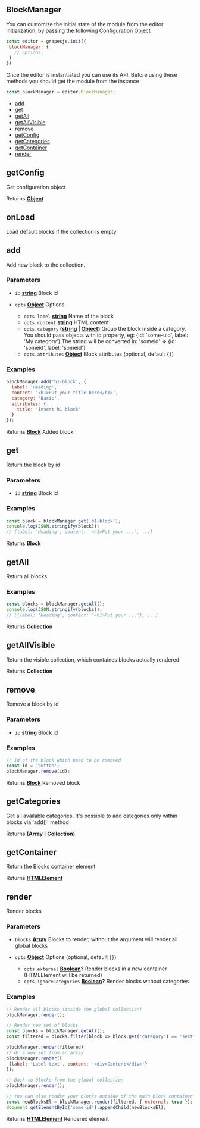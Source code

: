 <!-- Generated by documentation.js. Update this documentation by updating the source code. -->

## BlockManager

You can customize the initial state of the module from the editor initialization, by passing the following [Configuration Object][1]

```js
const editor = grapesjs.init({
 blockManager: {
   // options
 }
})
```

Once the editor is instantiated you can use its API. Before using these methods you should get the module from the instance

```js
const blockManager = editor.BlockManager;
```

*   [add][2]
*   [get][3]
*   [getAll][4]
*   [getAllVisible][5]
*   [remove][6]
*   [getConfig][7]
*   [getCategories][8]
*   [getContainer][9]
*   [render][10]

[Block]: block.html

## getConfig

Get configuration object

Returns **[Object][11]** 

## onLoad

Load default blocks if the collection is empty

## add

Add new block to the collection.

### Parameters

*   `id` **[string][12]** Block id
*   `opts` **[Object][11]** Options

    *   `opts.label` **[string][12]** Name of the block
    *   `opts.content` **[string][12]** HTML content
    *   `opts.category` **([string][12] | [Object][11])** Group the block inside a category.
        You should pass objects with id property, eg:
        {id: 'some-uid', label: 'My category'}
        The string will be converted in:
        'someid' => {id: 'someid', label: 'someid'}
    *   `opts.attributes` **[Object][11]** Block attributes (optional, default `{}`)

### Examples

```javascript
blockManager.add('h1-block', {
  label: 'Heading',
  content: '<h1>Put your title here</h1>',
  category: 'Basic',
  attributes: {
    title: 'Insert h1 block'
  }
});
```

Returns **[Block]** Added block

## get

Return the block by id

### Parameters

*   `id` **[string][12]** Block id

### Examples

```javascript
const block = blockManager.get('h1-block');
console.log(JSON.stringify(block));
// {label: 'Heading', content: '<h1>Put your ...', ...}
```

Returns **[Block]** 

## getAll

Return all blocks

### Examples

```javascript
const blocks = blockManager.getAll();
console.log(JSON.stringify(blocks));
// [{label: 'Heading', content: '<h1>Put your ...'}, ...]
```

Returns **Collection** 

## getAllVisible

Return the visible collection, which containes blocks actually rendered

Returns **Collection** 

## remove

Remove a block by id

### Parameters

*   `id` **[string][12]** Block id

### Examples

```javascript
// Id of the block which need to be removed
const id = 'button';
blockManager.remove(id);
```

Returns **[Block]** Removed block

## getCategories

Get all available categories.
It's possible to add categories only within blocks via 'add()' method

Returns **([Array][13] | Collection)** 

## getContainer

Return the Blocks container element

Returns **[HTMLElement][14]** 

## render

Render blocks

### Parameters

*   `blocks` **[Array][13]** Blocks to render, without the argument will render all global blocks
*   `opts` **[Object][11]** Options (optional, default `{}`)

    *   `opts.external` **[Boolean][15]?** Render blocks in a new container (HTMLElement will be returned)
    *   `opts.ignoreCategories` **[Boolean][15]?** Render blocks without categories

### Examples

```javascript
// Render all blocks (inside the global collection)
blockManager.render();

// Render new set of blocks
const blocks = blockManager.getAll();
const filtered = blocks.filter(block => block.get('category') == 'sections')

blockManager.render(filtered);
// Or a new set from an array
blockManager.render([
 {label: 'Label text', content: '<div>Content</div>'}
]);

// Back to blocks from the global collection
blockManager.render();

// You can also render your blocks outside of the main block container
const newBlocksEl = blockManager.render(filtered, { external: true });
document.getElementById('some-id').appendChild(newBlocksEl);
```

Returns **[HTMLElement][14]** Rendered element

[1]: https://github.com/artf/grapesjs/blob/master/src/block_manager/config/config.js

[2]: #add

[3]: #get

[4]: #getall

[5]: #getallvisible

[6]: #remove

[7]: #getconfig

[8]: #getcategories

[9]: #getcontainer

[10]: #render

[11]: https://developer.mozilla.org/docs/Web/JavaScript/Reference/Global_Objects/Object

[12]: https://developer.mozilla.org/docs/Web/JavaScript/Reference/Global_Objects/String

[13]: https://developer.mozilla.org/docs/Web/JavaScript/Reference/Global_Objects/Array

[14]: https://developer.mozilla.org/docs/Web/HTML/Element

[15]: https://developer.mozilla.org/docs/Web/JavaScript/Reference/Global_Objects/Boolean
